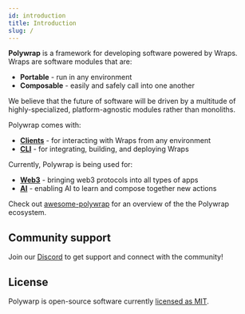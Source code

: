 ```yaml
---
id: introduction
title: Introduction
slug: /
---
```


**Polywrap** is a framework for developing software powered by Wraps. Wraps are software modules that are:

- **Portable** - run in any environment
- **Composable** - easily and safely call into one another

We believe that the future of software will be driven by a multitude of highly-specialized, platform-agnostic modules rather than monoliths.

Polywrap comes with:

- [**Clients**](/clients.md) - for interacting with Wraps from any environment
- [**CLI**](/cli.md) - for integrating, building, and deploying Wraps

Currently, Polywrap is being used for:
- [**Web3**](/use-cases/web3.md) - bringing web3 protocols into all types of apps
- [**AI**](/use-cases/ai.md) - enabling AI to learn and compose together new actions

Check out [awesome-polywrap](https://github.com/polywrap/awesome-polywrap) for an overview of the the Polywrap ecosystem.

## Community support
Join our [Discord](https://discord.polywrap.io) to get support and connect with the community!

## License

Polywarp is open-source software currently [licensed as MIT](https://github.com/polywrap/cli/blob/origin-dev/LICENSE).